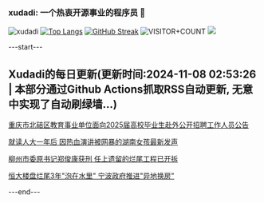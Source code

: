 ### xudadi: 一个热衷开源事业的程序员 👋

![xudadi](https://github-readme-stats-git-masterorgs-github-readme-stats-team.vercel.app/api?username=xudadi)
[![Top Langs](https://github-readme-stats.vercel.app/api/top-langs/?username=xudadi)](https://github.com/anuraghazra/github-readme-stats)
[![GitHub Streak](https://streak-stats.demolab.com?user=xudadi&locale=zh_Hans)](https://git.io/streak-stats)
![VISITOR+COUNT](https://komarev.com/ghpvc/?username=xudadi&label=VISITOR+COUNT)
![](https://raw.githubusercontent.com/xudadi/xudadi/main/assets/github-contribution-grid-snake.svg)


---start---

## Xudadi的每日更新(更新时间:2024-11-08 02:53:26 | 本部分通过Github Actions抓取RSS自动更新, 无意中实现了自动刷绿墙...)

[重庆市北碚区教育事业单位面向2025届高校毕业生赴外公开招聘工作人员公告](https://www.gongkaoleida.com/article/2186301)

[就读人大一年后 因热血演讲被网暴的湖南女孩最新发声](https://m.163.com/news/article/JGE0QTVM053469LG.html)

[柳州市委原书记郑俊康获刑 任上遗留的烂尾工程已开拆](https://m.163.com/news/article/JGE007100514R9P4.html)

[恒大楼盘烂尾3年"泡在水里" 宁波政府推进"异地换房"](https://m.163.com/news/article/JGDTBCFF0512B07B.html)

---end---
